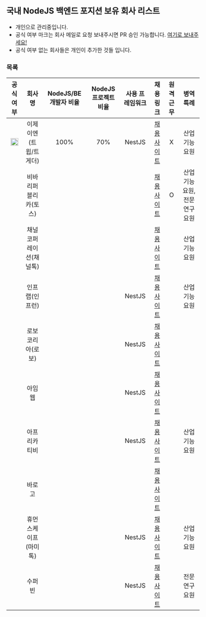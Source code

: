 ## 국내 NodeJS 백엔드 포지션 보유 회사 리스트


- 개인으로 관리중입니다.
- 공식 여부 마크는 회사 메일로 요청 보내주시면 PR 승인 가능합니다. [여기로 보내주세요!](mailto:j_kim@ejn.gg)
- 공식 여부 없는 회사들은 개인이 추가한 것들 입니다.


### 목록
|공식 여부| 회사명 | NodeJS/BE 개발자 비율 | NodeJS 프로젝트 비율 | 사용 프레임워크 | 채용 링크 | 원격 근무 | 병역 특례 |
|:------: |:------:|:-----------:|:---------:|:---------:|:---------:|:---------:|:---------:|
| <img src="https://github.com/ejn-jimmy/node-backend-in-korea/assets/142366502/e5e8cf74-3c26-4705-b56c-97fb3c6e11bf" width="20" height="20"/> | 이제이엔(트윕/트게더) | 100% | 70% | NestJS | [채용 사이트](https://www.ejn.team/) | X | 산업기능요원 |
| | 비바리퍼블리카(토스)	 |  | |  | [채용 사이트](https://toss.im/career/jobs?search=node) | O | 산업기능요원, 전문연구요원 |
| | 채널코퍼레이션(채널톡)	 |  | |  | [채용 사이트](https://channel.io/ko/jobs) |  | 산업기능요원 |
| | 인프랩(인프런)	 |  | | NestJS | [채용 사이트](https://inflab.oopy.io/) |  | 산업기능요원 |
| | 로보코리아(로보)	 |  | | NestJS| [채용 사이트](https://orbisailovo.notion.site/LOVO-db490c88a5384f778e913c614b7f6530) |  |  |
| | 아임웹	 |  | | NestJS | [채용 사이트](https://career.imweb.me/) |  |  |
| | 아프리카티비	 |  | | NestJS | [채용 사이트](https://recruit.afreecatv.com/recruit_list.php) |  | 산업기능요원 |
| | 바로고	 |  | |  | [채용 사이트](https://career.barogo.com/recruit) |  |  |
| | 휴먼스케이프(마미톡)	 |  | | NestJS | [채용 사이트](https://humanscape.notion.site/Walk-with-us-cf598bdb4e9c47cd87fde501d42e169a) |  | 산업기능요원 |
| | 수퍼빈	 |  | | NestJS | [채용 사이트](https://superbin.co.kr/team/jobs) |  | 전문연구요원 |
